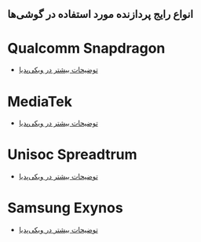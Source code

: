 ## انواع رایج پردازنده مورد استفاده در گوشی‌ها

# Qualcomm Snapdragon
* [توضیحات بیشتر در ویکی‌پدیا](https://en.wikipedia.org/wiki/Qualcomm_Snapdragon) 

# MediaTek
* [توضیحات بیشتر در ویکی‌پدیا](https://en.wikipedia.org/wiki/MediaTek) 

# Unisoc Spreadtrum
* [توضیحات بیشتر در ویکی‌پدیا](https://en.wikipedia.org/wiki/Unisoc) 

# Samsung Exynos
* [توضیحات بیشتر در ویکی‌پدیا](https://en.wikipedia.org/wiki/Exynos) 



